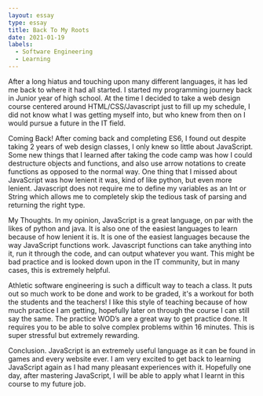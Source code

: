 ```yaml
---
layout: essay
type: essay
title: Back To My Roots
date: 2021-01-19
labels:
  - Software Engineering
  - Learning
---
```



After a long hiatus and touching upon many different languages, it has led me back to where it had all started. I started my programming journey back in Junior year of high school. At the time I decided to take a web design course centered around HTML/CSS/Javascript just to fill up my schedule, I did not know what I was getting myself into, but who knew from then on I would pursue a future in the IT field. 

Coming Back!
After coming back and completing ES6, I found out despite taking 2 years of web design classes, I only knew so little about JavaScript. Some new things that I learned after taking the code camp was how I could destructure objects and functions, and also use arrow notations to create functions as opposed to the normal way. One thing that I missed about JavaScript was how lenient it was, kind of like python, but even more lenient. Javascript does not require me to define my variables as an Int or String which allows me to completely skip the tedious task of parsing and returning the right type.

My Thoughts.
In my opinion, JavaScript is a great language, on par with the likes of python and java. It is also one of the easiest languages to learn because of how lenient it is. It is one of the easiest languages because the way JavaScript functions work. Javascript functions can take anything into it, run it through the code, and can output whatever you want. This might be bad practice and is looked down upon in the IT community, but in many cases, this is extremely helpful. 

Athletic software engineering is such a difficult way to teach a class. It puts out so much work to be done and work to be graded, it's a workout for both the students and the teachers! I like this style of teaching because of how much practice I am getting, hopefully later on through the course I can still say the same. The practice WOD’s are a great way to get practice done. It requires you to be able to solve complex problems within 16 minutes. This is super stressful but extremely rewarding. 

Conclusion.
JavaScript is an extremely useful language as it can be found in games and every website ever. I am very excited to get back to learning JavaScript again as I had many pleasant experiences with it. Hopefully one day, after mastering JavaScript, I will be able to apply what I learnt in this course to my future job.
